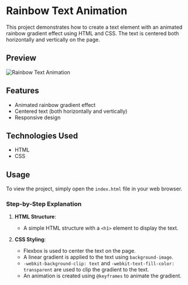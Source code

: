 # Rainbow Text Animation

This project demonstrates how to create a text element with an animated rainbow gradient effect using HTML and CSS. The text is centered both horizontally and vertically on the page.

## Preview

![Rainbow Text Animation](screenshot.png)

## Features

- Animated rainbow gradient effect
- Centered text (both horizontally and vertically)
- Responsive design

## Technologies Used

- HTML
- CSS

## Usage

To view the project, simply open the `index.html` file in your web browser.

### Step-by-Step Explanation

1. **HTML Structure**:
   - A simple HTML structure with a `<h1>` element to display the text.

2. **CSS Styling**:
   - Flexbox is used to center the text on the page.
   - A linear gradient is applied to the text using `background-image`.
   - `-webkit-background-clip: text` and `-webkit-text-fill-color: transparent` are used to clip the gradient to the text.
   - An animation is created using `@keyframes` to animate the gradient.

